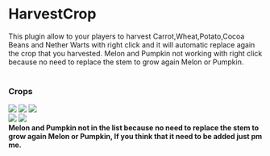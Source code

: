 <h1>HarvestCrop</h1>
This plugin allow to your players to harvest Carrot,Wheat,Potato,Cocoa Beans and Nether Warts with right click and it will automatic replace again the crop that you harvested.
Melon and Pumpkin not working with right click because no need to replace the stem to grow again Melon or Pumpkin.
<br><br>
<b><h3>Crops</h3></b>
<img src="http://hydra-media.cursecdn.com/minecraft.gamepedia.com/c/c3/Carrot.png?version=f8660a3ebc426a3996e7ea0cc9c79ebd" />
<img src="http://hydra-media.cursecdn.com/minecraft.gamepedia.com/e/e2/Wheat.png?version=198cbb3965a66a834f3ee044efe9bebc" />
<img src="http://hydra-media.cursecdn.com/minecraft.gamepedia.com/c/c2/Potato.png?version=ad545c268803acdacfca5032107a48a0" /><br>
<img src="http://hydra-media.cursecdn.com/minecraft.gamepedia.com/a/a0/BrownDye.png?version=bd5b80a9f472dfdd9d653c0de424a310" />
<img src="http://hydra-media.cursecdn.com/minecraft.gamepedia.com/3/32/Nether_Wart.gif?version=7bfa9c855f62c874a0d1fadf50800833" /><br>
<b>Melon and Pumpkin not in the list because no need to replace the stem to grow again Melon or Pumpkin, If you think that it need to be added just pm me.</b>